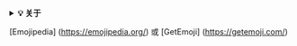 <b><details><summary>💡 关于</summary></b>
# lib 项目的模板 包含测试 🚀
📚 
✨ (闪烁) 用于特性列表
🛠️ (工具) 用于构建说明
📚 (书籍) 用于文档
🧪 (试管) 用于测试
📝 (备忘录) 用于许可证信息
</details>

[Emojipedia] (https://emojipedia.org/) 或 [GetEmoji] (https://getemoji.com/)